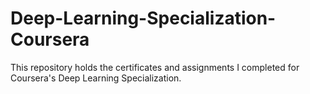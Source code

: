 # Deep-Learning-Specialization-Coursera

This repository holds the certificates and assignments I completed for Coursera's Deep Learning Specialization. 
